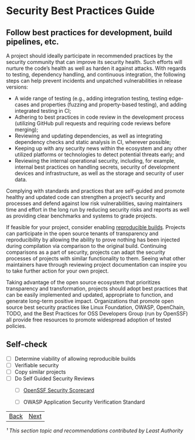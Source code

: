 # Security Best Practices Guide

## Follow best practices for development, build pipelines, etc.

A project should ideally participate in recommended practices by the security community that can improve its security health. Such efforts will nurture the code’s health as well as harden it against attacks. With regards to testing, dependency handling, and continuous integration, the following steps can help prevent incidents and unpatched vulnerabilities in release versions: 

- A wide range of testing (e.g., adding integration testing, testing edge-cases and properties (fuzzing and property-based testing), and adding integrated testing in CI;
- Adhering to best practices in code review in the development process (utilizing GitHub pull requests and requiring code reviews before merging);
- Reviewing and updating dependencies, as well as integrating dependency checks and static analysis in CI, wherever possible;
- Keeping up with any security news within the ecosystem and any other utilized platforms or technologies to detect potential threats early; and
- Reviewing the internal operational security, including, for example, internal best practices on handling secrets, security of development devices and infrastructure, as well as the storage and security of user data.

Complying with standards and practices that are self-guided and promote healthy and updated code can strengthen a project’s security and processes and defend against low risk vulnerabilities, saving maintainers time and effort in the long run by reducing security risks and reports as well as providing clear benchmarks and systems to grade projects.

If feasible for your project, consider enabling [reproducible builds](https://reproducible-builds.org/). Projects can participate in the open source tenants of transparency and reproducibility by allowing the ability to prove nothing has been injected during compilation via comparison to the original build. Continuing comparisons as a part of security, projects can adapt the security processes of projects with similar functionality to them. Seeing what other maintainers have through reviewing project documentation can inspire you to take further action for your own project. 

Taking advantage of the open source ecosystem that prioritizes transparency and transformation, projects should adopt best practices that can be easily implemented and updated, appropriate to function, and generate long-term positive impact. Organizations that promote open source best security practices like Linux Foundation, OWASP, OpenChain, TODO, and the Best Practices for OSS Developers Group (run by OpenSSF) all provide free resources to promote widespread adoption of tested policies. 

## Self-check

- [ ] Determine viability of allowing reproducible builds
- [ ] Verifiable security
- [ ] Copy similar projects
- [ ] Do Self Guided Security Reviews
  - [ ] [OpenSSF Security Scorecard](https://github.com/ossf/scorecard)
  - [ ] OWASP Application Security Verification Standard


|  |  |
| :---  | ---:  |
| [Back](./02-pipeline.md)  | [Next](04-follow.md)  |

*¹ This section topic and recommendations contributed by Least Authority*
